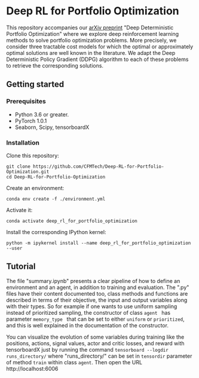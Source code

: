 ﻿# Deep RL for Portfolio Optimization

This repository accompanies our [arXiv preprint](https://arxiv.org/abs/2003.06497) "Deep
Deterministic Portfolio Optimization" where we explore deep reinforcement learning methods
to solve portfolio optimization problems. More precisely, we consider three tractable cost
models for which the optimal or approximately optimal solutions are well known in the
literature. We adapt the Deep Deterministic Policy Gradient (DDPG) algorithm to each of
these problems to retrieve the corresponding solutions.


## Getting started

### Prerequisites

- Python 3.6 or greater.
- PyTorch 1.0.1
- Seaborn, Scipy, tensorboardX

### Installation

Clone this repository:
```
git clone https://github.com/CFMTech/Deep-RL-for-Portfolio-Optimization.git
cd Deep-RL-for-Portfolio-Optimization
```

Create an environment:
```
conda env create -f ./environment.yml
```

Activate it:
```
conda activate deep_rl_for_portfolio_optimization
```

Install the corresponding IPython kernel:
```
python -m ipykernel install --name deep_rl_for_portfolio_optimization --user
```


## Tutorial

The file "summary.ipynb" presents a clear pipeline of how to define an environment and an
agent, in addition to training and evaluation. The ".py" files have their content
documented too, class methods and functions are described in terms of their objective, the
input and output variables along with their types. So for example if one wants to use
uniform sampling instead of prioritized sampling, the constructor of class ```agent ```
has parameter ```memory_type ``` that can be set to either ```uniform``` or
```prioritized```, and this is well explained in the documentation of the constructor.

You can visualize the evolution of some variables during training like the positions,
actions, signal values, actor and critic losses, and reward with tensorboardX just by
running the command ```tensorboard --logdir runs_directory/``` where "runs_directory/" can
be set in ```tensordir``` parameter of method ```train``` within class ```agent```. Then
open the URL http://localhost:6006
